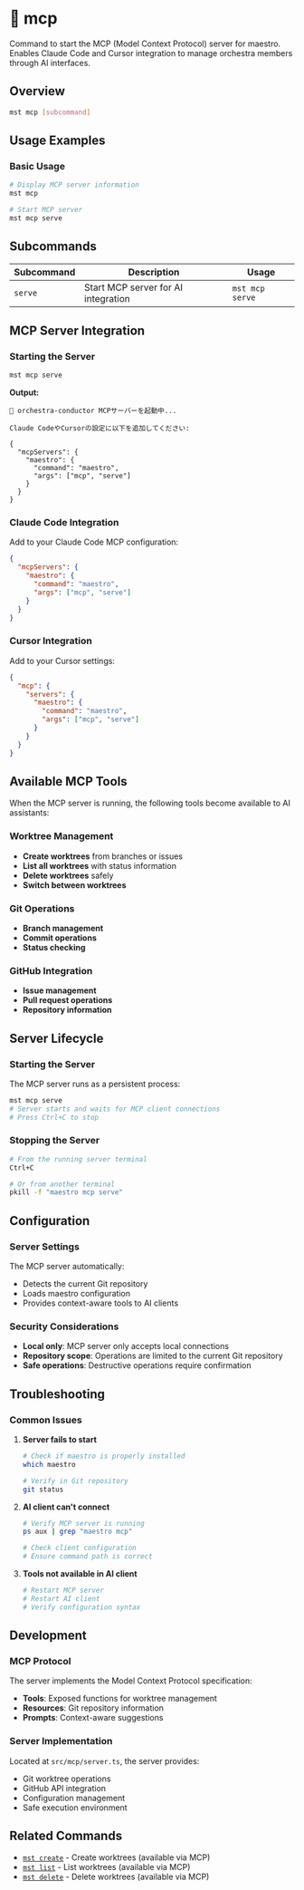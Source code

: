 # 🔸 mcp

Command to start the MCP (Model Context Protocol) server for maestro. Enables Claude Code and Cursor integration to manage orchestra members through AI interfaces.

## Overview

```bash
mst mcp [subcommand]
```

## Usage Examples

### Basic Usage

```bash
# Display MCP server information
mst mcp

# Start MCP server
mst mcp serve
```

## Subcommands

| Subcommand | Description | Usage |
|------------|-------------|-------|
| `serve` | Start MCP server for AI integration | `mst mcp serve` |

## MCP Server Integration

### Starting the Server

```bash
mst mcp serve
```

**Output:**
```
🎼 orchestra-conductor MCPサーバーを起動中...

Claude CodeやCursorの設定に以下を追加してください:

{
  "mcpServers": {
    "maestro": {
      "command": "maestro",
      "args": ["mcp", "serve"]
    }
  }
}
```

### Claude Code Integration

Add to your Claude Code MCP configuration:

```json
{
  "mcpServers": {
    "maestro": {
      "command": "maestro",
      "args": ["mcp", "serve"]
    }
  }
}
```

### Cursor Integration

Add to your Cursor settings:

```json
{
  "mcp": {
    "servers": {
      "maestro": {
        "command": "maestro",
        "args": ["mcp", "serve"]
      }
    }
  }
}
```

## Available MCP Tools

When the MCP server is running, the following tools become available to AI assistants:

### Worktree Management
- **Create worktrees** from branches or issues
- **List all worktrees** with status information
- **Delete worktrees** safely
- **Switch between worktrees**

### Git Operations
- **Branch management**
- **Commit operations**
- **Status checking**

### GitHub Integration
- **Issue management**
- **Pull request operations**
- **Repository information**

## Server Lifecycle

### Starting the Server

The MCP server runs as a persistent process:

```bash
mst mcp serve
# Server starts and waits for MCP client connections
# Press Ctrl+C to stop
```

### Stopping the Server

```bash
# From the running server terminal
Ctrl+C

# Or from another terminal
pkill -f "maestro mcp serve"
```

## Configuration

### Server Settings

The MCP server automatically:
- Detects the current Git repository
- Loads maestro configuration
- Provides context-aware tools to AI clients

### Security Considerations

- **Local only**: MCP server only accepts local connections
- **Repository scope**: Operations are limited to the current Git repository
- **Safe operations**: Destructive operations require confirmation

## Troubleshooting

### Common Issues

1. **Server fails to start**
   ```bash
   # Check if maestro is properly installed
   which maestro
   
   # Verify in Git repository
   git status
   ```

2. **AI client can't connect**
   ```bash
   # Verify MCP server is running
   ps aux | grep "maestro mcp"
   
   # Check client configuration
   # Ensure command path is correct
   ```

3. **Tools not available in AI client**
   ```bash
   # Restart MCP server
   # Restart AI client
   # Verify configuration syntax
   ```

## Development

### MCP Protocol

The server implements the Model Context Protocol specification:
- **Tools**: Exposed functions for worktree management
- **Resources**: Git repository information
- **Prompts**: Context-aware suggestions

### Server Implementation

Located at `src/mcp/server.ts`, the server provides:
- Git worktree operations
- GitHub API integration
- Configuration management
- Safe execution environment

## Related Commands

- [`mst create`](./create.md) - Create worktrees (available via MCP)
- [`mst list`](./list.md) - List worktrees (available via MCP)
- [`mst delete`](./delete.md) - Delete worktrees (available via MCP)